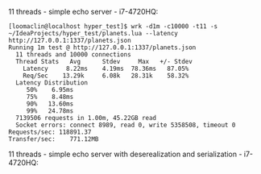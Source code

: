 11 threads - simple echo server - i7-4720HQ:

```
[loomaclin@localhost hyper_test]$ wrk -d1m -c10000 -t11 -s ~/IdeaProjects/hyper_test/planets.lua --latency http://127.0.0.1:1337/planets.json
Running 1m test @ http://127.0.0.1:1337/planets.json
  11 threads and 10000 connections
  Thread Stats   Avg      Stdev     Max   +/- Stdev
    Latency     8.22ms    4.19ms  78.36ms   87.05%
    Req/Sec    13.29k     6.08k   28.31k    58.32%
  Latency Distribution
     50%    6.95ms
     75%    8.48ms
     90%   13.60ms
     99%   24.78ms
  7139506 requests in 1.00m, 45.22GB read
  Socket errors: connect 8989, read 0, write 5358508, timeout 0
Requests/sec: 118891.37
Transfer/sec:    771.12MB

```

11 threads - simple echo server with deserealization and serialization - i7-4720HQ:

```

```